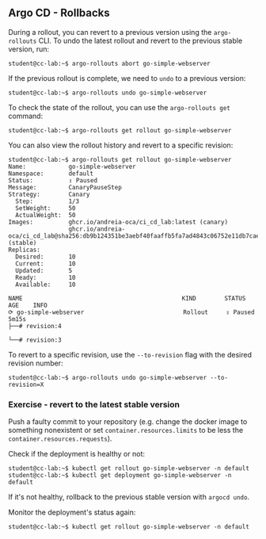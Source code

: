 ## Argo CD - Rollbacks

During a rollout, you can revert to a previous version using the `argo-rollouts` CLI. To undo the latest rollout and revert to the previous stable version, run:

```shell-session
student@cc-lab:~$ argo-rollouts abort go-simple-webserver
```

If the previous rollout is complete, we need to `undo` to a previous version:

```shell-session
student@cc-lab:~$ argo-rollouts undo go-simple-webserver
```

To check the state of the rollout, you can use the `argo-rollouts get` command:

```shell-session
student@cc-lab:~$ argo-rollouts get rollout go-simple-webserver
```

You can also view the rollout history and revert to a specific revision:

```shell-session
student@cc-lab:~$ argo-rollouts get rollout go-simple-webserver
Name:            go-simple-webserver
Namespace:       default
Status:          ॥ Paused
Message:         CanaryPauseStep
Strategy:        Canary
  Step:          1/3
  SetWeight:     50
  ActualWeight:  50
Images:          ghcr.io/andreia-oca/ci_cd_lab:latest (canary)
                 ghcr.io/andreia-oca/ci_cd_lab@sha256:db9b124351be3aebf40faaffb5fa7ad4843c06752e11db7cae07447bb708b976 (stable)
Replicas:
  Desired:       10
  Current:       10
  Updated:       5
  Ready:         10
  Available:     10

NAME                                             KIND        STATUS     AGE    INFO
⟳ go-simple-webserver                            Rollout     ॥ Paused   5m15s
├──# revision:4

└──# revision:3
```

To revert to a specific revision, use the `--to-revision` flag with the desired revision number:
```shell-session
student@cc-lab:~$ argo-rollouts undo go-simple-webserver --to-revision=X
```

### Exercise - revert to the latest stable version

Push a faulty commit to your repository (e.g. change the docker image to something nonexistent or set `container.resources.limits` to be less the `container.resources.requests`).

Check if the deployment is healthy or not:

```shell-session
student@cc-lab:~$ kubectl get rollout go-simple-webserver -n default
student@cc-lab:~$ kubectl get deployment go-simple-webserver -n default
```

If it's not healthy, rollback to the previous stable version with `argocd undo`.

Monitor the deployment's status again:

```shell-session
student@cc-lab:~$ kubectl get rollout go-simple-webserver -n default
```
